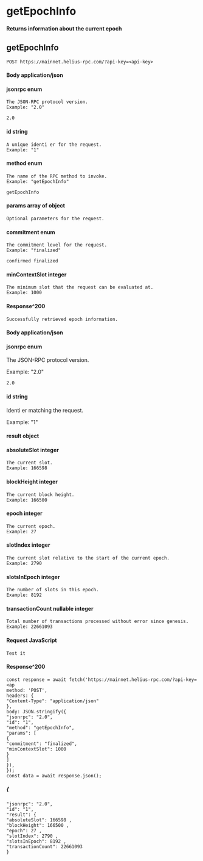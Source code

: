 # getEpochInfo

#### Returns information about the current epoch

## getEpochInfo

```
POST https://mainnet.helius-rpc.com/?api-key=<api-key>
```
#### Body application/json

#### jsonrpc enum

```
The JSON-RPC protocol version.
Example: "2.0"
```
```
2.0
```
#### id string

```
A unique identi er for the request.
Example: "1"
```
#### method enum

```
The name of the RPC method to invoke.
Example: "getEpochInfo"
```
```
getEpochInfo
```
#### params array of object

```
Optional parameters for the request.
```
#### commitment enum

```
The commitment level for the request.
Example: "finalized"
```
```
confirmed finalized
```
#### minContextSlot integer

```
The minimum slot that the request can be evaluated at.
Example: 1000
```
#### Response^200

```
Successfully retrieved epoch information.
```

#### Body application/json

#### jsonrpc enum

The JSON-RPC protocol version.

Example: "2.0"

```
2.0
```
#### id string

Identi er matching the request.

Example: "1"

#### result object

#### absoluteSlot integer

```
The current slot.
Example: 166598
```
#### blockHeight integer

```
The current block height.
Example: 166500
```
#### epoch integer

```
The current epoch.
Example: 27
```
#### slotIndex integer

```
The current slot relative to the start of the current epoch.
Example: 2790
```
#### slotsInEpoch integer

```
The number of slots in this epoch.
Example: 8192
```
#### transactionCount nullable integer

```
Total number of transactions processed without error since genesis.
Example: 22661093
```
#### Request JavaScript


```
Test it
```
#### Response^200

```
const response = await fetch('https://mainnet.helius-rpc.com/?api-key=<ap
method: 'POST',
headers: {
"Content-Type": "application/json"
},
body: JSON.stringify({
"jsonrpc": "2.0",
"id": "1",
"method": "getEpochInfo",
"params": [
{
"commitment": "finalized",
"minContextSlot": 1000
}
]
}),
});
const data = await response.json();
```
##### {

```
"jsonrpc": "2.0",
"id": "1",
"result": {
"absoluteSlot": 166598 ,
"blockHeight": 166500 ,
"epoch": 27 ,
"slotIndex": 2790 ,
"slotsInEpoch": 8192 ,
"transactionCount": 22661093
}
```